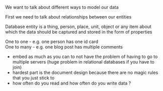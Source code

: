 We want to talk about different ways to model our data 

First we need to talk about relationships between our entities

Database entity is a thing, person, place, unit, object or any item about which the data should be captured and stored in the form of properties

One to one - e.g. one person has one id card  
One to many - e.g. one blog post has multiple comments 

- embed as much as you can to not have the problem of having to go to multiple servers 
(huge problem in relational databases if you have to join)
- hardest part is the document design because there are no magic rules that you just stick
to
- how often do you read and how often do you write data ?